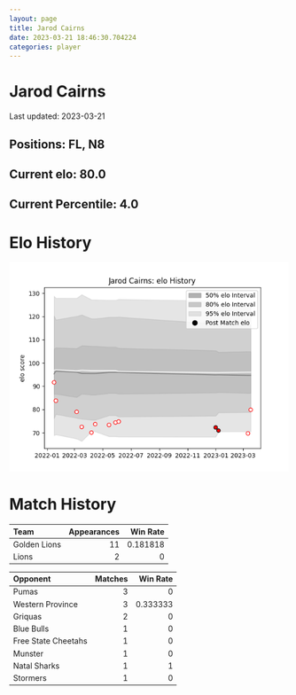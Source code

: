 ```yaml
---  
layout: page  
title: Jarod Cairns  
date: 2023-03-21 18:46:30.704224  
categories: player  
---
```

# Jarod Cairns


Last updated: 2023-03-21
## Positions: FL, N8

## Current elo: 80.0

## Current Percentile: 4.0

# Elo History


![elo history](history_JarodCairns.png)
# Match History


| Team         |   Appearances |   Win Rate |
|:-------------|--------------:|-----------:|
| Golden Lions |            11 |   0.181818 |
| Lions        |             2 |   0        |

| Opponent            |   Matches |   Win Rate |
|:--------------------|----------:|-----------:|
| Pumas               |         3 |   0        |
| Western Province    |         3 |   0.333333 |
| Griquas             |         2 |   0        |
| Blue Bulls          |         1 |   0        |
| Free State Cheetahs |         1 |   0        |
| Munster             |         1 |   0        |
| Natal Sharks        |         1 |   1        |
| Stormers            |         1 |   0        |